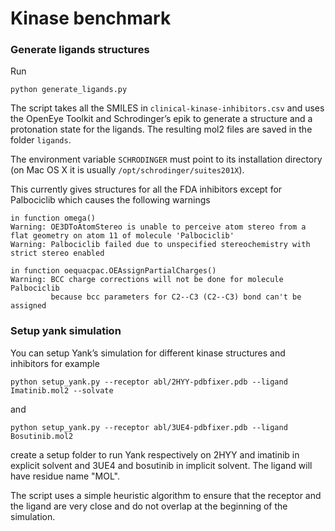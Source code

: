 # Kinase benchmark

### Generate ligands structures
Run

```
python generate_ligands.py
```

The script takes all the SMILES in `clinical-kinase-inhibitors.csv` and uses the OpenEye Toolkit and Schrodinger’s epik to generate a structure and a protonation state for the ligands. The resulting mol2 files are saved in the folder `ligands`.

The environment variable `SCHRODINGER` must point to its installation directory (on Mac OS X it is usually `/opt/schrodinger/suites201X`).

This currently gives structures for all the FDA inhibitors except for Palbociclib which causes the following warnings

```
in function omega()
Warning: OE3DToAtomStereo is unable to perceive atom stereo from a flat geometry on atom 11 of molecule 'Palbociclib'
Warning: Palbociclib failed due to unspecified stereochemistry with strict stereo enabled

in function oequacpac.OEAssignPartialCharges()
Warning: BCC charge corrections will not be done for molecule Palbociclib
         because bcc parameters for C2--C3 (C2--C3) bond can't be assigned
```


### Setup yank simulation
You can setup Yank’s simulation for different kinase structures and inhibitors for example

```
python setup_yank.py --receptor abl/2HYY-pdbfixer.pdb --ligand Imatinib.mol2 --solvate
```

and

```
python setup_yank.py --receptor abl/3UE4-pdbfixer.pdb --ligand Bosutinib.mol2
```

create a setup folder to run Yank respectively on 2HYY and imatinib in explicit solvent and 3UE4 and bosutinib in implicit solvent. The ligand will have residue name "MOL".

The script uses a simple heuristic algorithm to ensure that the receptor and the ligand are very close and do not overlap at the beginning of the simulation.
